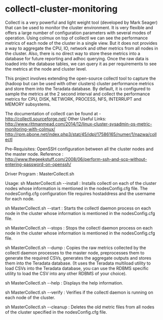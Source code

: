 # collectl-cluster-monitoring

Collectl is a very powerful and light weight tool (developed by Mark Seager) that can be used to monitor the cluster environment. It is very flexible and offers a large number of configuration parameters with several modes of operation. Using colmux on top of collectl we can see the performance metrics of each node of the cluster in a single view. But it does not provides a way to aggregate the CPU, IO, network and other metrics from all nodes in the cluster. Also, there is no direct way to store these metrics into a database for future reporting and adhoc querying. Once the raw data is loaded into the database tables, we can query it as per requirements to see the metrics at the node and cluster level.

This project involves extending the open-source collectl tool to capture the (hadoop but can be used with other clusters) cluster performance metrics and store them into the Teradata database. By default, it is configured to sample the metrics at the 2 second interval and collect the performance metrics for CPU, DISK, NETWORK, PROCESS, NFS, INTERRUPT and MEMORY subsystems.

The documentation of collectl can be found at - http://collectl.sourceforge.net/
Other Useful Links: http://www.rittmanmead.com/2014/12/linux-cluster-sysadmin-os-metric-monitoring-with-colmux/
                    http://rpm.pbone.net/index.php3/stat/45/idpl/17586165/numer/1/nazwa/collectl

Pre-Requisites: OpenSSH configuration between all the cluster nodes and the master node.
                Reference : http://www.thegeekstuff.com/2008/06/perform-ssh-and-scp-without-entering-password-on-openssh/

Driver Program : MasterCollectl.sh

Usage:
sh MasterCollectl.sh --install : Installs collectl on each of the cluster nodes whose information is mentioned in the nodesConfig.cfg file. The nodesConfig.cfg configuration file requires hostaddress and the username for each node.

sh MasterCollectl.sh --start : Starts the collectl daemon process on each node in the cluster whose information is mentioned in the nodesConfig.cfg file.

sh MasterCollectl.sh --stops : Stops the collectl daemon process on each node in the cluster whose information is mentioned in the nodesConfig.cfg file.

sh MasterCollectl.sh --dump : Copies the raw metrics collected by the collectl daemon processes to the master node, preprocesses them to generate the required CSVs, generates the aggregate outputs and stores them into the Teradata database. (It uses the Teradata multiload utility to load CSVs into the Teradata database, you can use the RDBMS specific utility to load the CSV into any other RDBMS of your choice).

sh MasterCollectl.sh --help : Displays the help information.

sh MasterCollectl.sh --verify : Verifies if the collectl daemon is running on each node of the cluster.

sh MasterCollectl.sh --cleanup : Deletes the old metric files from all nodes of the cluster specified in the nodesConfig.cfg file.
